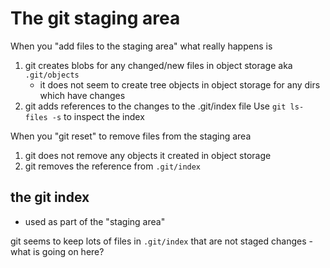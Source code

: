 # The git staging area

When you "add files to the staging area" what really happens is

1. git creates blobs for any changed/new files in object storage aka `.git/objects`
    * it does not seem to create tree objects in object storage for any dirs which have changes
1. git adds references to the changes to the .git/index file
    Use `git ls-files -s` to inspect the index


When you "git reset" to remove files from the staging area

1. git does not remove any objects it created in object storage
1. git removes the reference from `.git/index`

## the git index

* used as part of the "staging area"

git seems to keep lots of files in `.git/index` that are not staged changes - what is going on here?

